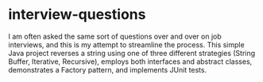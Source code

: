 # interview-questions
I am often asked the same sort of questions over and over on job interviews, and this is my attempt to streamline the process. This simple Java project reverses a string using one of three different strategies (String Buffer, Iterative, Recursive), employs both interfaces and abstract classes, demonstrates a Factory pattern, and implements JUnit tests. 
